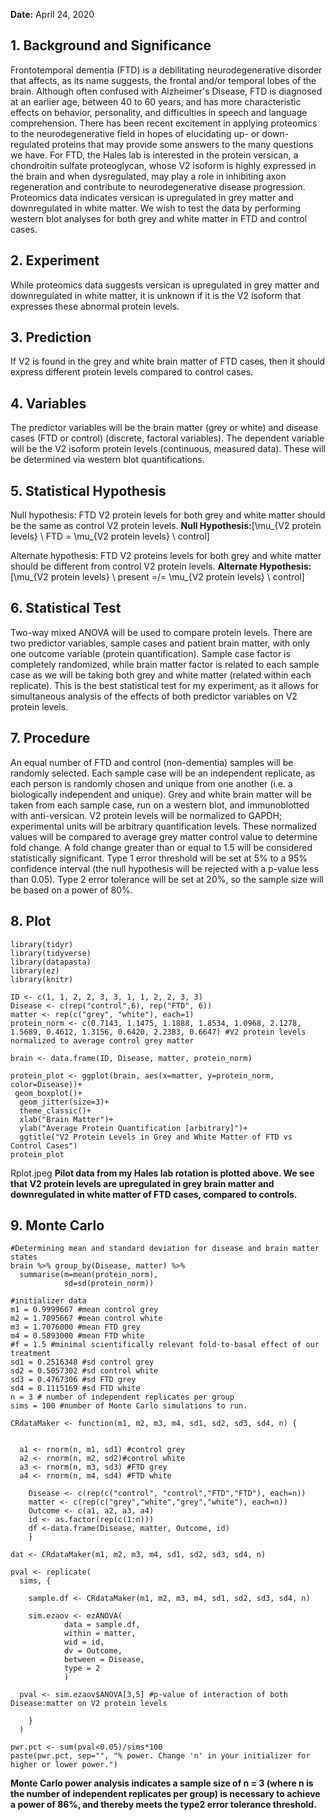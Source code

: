 **Date:** April 24, 2020

## 1. Background and Significance

Frontotemporal dementia (FTD) is a debilitating neurodegenerative disorder that affects, as its name suggests, the frontal and/or temporal lobes of the brain. Although often confused with Alzheimer's Disease, FTD is diagnosed at an earlier age, between 40 to 60 years, and has more characteristic effects on behavior, personality, and difficulties in speech and language comprehension. There has been recent excitement in applying proteomics to the neurodegenerative field in hopes of elucidating up- or down-regulated proteins that may provide some answers to the many questions we have. For FTD, the Hales lab is interested in the protein versican, a chondroitin sulfate proteoglycan, whose V2 isoform is highly expressed in the brain and when dysregulated, may play a role in inhibiting axon regeneration and contribute to neurodegenerative disease progression. Proteomics data indicates versican is upregulated in grey matter and downregulated in white matter. We wish to test the data by performing western blot analyses for both grey and white matter in FTD and control cases.

## 2. Experiment

While proteomics data suggests versican is upregulated in grey matter and downregulated in white matter, it is unknown if it is the V2 isoform that expresses these abnormal protein levels. 

## 3. Prediction

If V2 is found in the grey and white brain matter of FTD cases, then it should express different protein levels compared to control cases. 

## 4. Variables 

The predictor variables will be the brain matter (grey or white) and disease cases (FTD or control) (discrete, factoral variables). The dependent variable will be the V2 isoform protein levels (continuous, measured data). These will be determined via western blot quantifications.

## 5. Statistical Hypothesis 

Null hypothesis: FTD V2 protein levels for both grey and white matter should be the same as control V2 protein levels. **Null Hypothesis:**\[\mu_{V2 protein levels} \ FTD = \mu_{V2 protein levels} \ control\]

Alternate hypothesis: FTD V2 proteins levels for both grey and white matter should be different from control V2 protein levels. **Alternate Hypothesis:** \[\mu_{V2 protein levels} \ present =/= \mu_{V2 protein levels} \ control\]

## 6. Statistical Test

Two-way mixed ANOVA will be used to compare protein levels. There are two predictor variables, sample cases and patient brain matter, with only one outcome variable (protein quantification). Sample case factor is completely randomized, while brain matter factor is related to each sample case as we will be taking both grey and white matter (related within each replicate). This is the best statistical test for my experiment, as it allows for simultaneous analysis of the effects of both predictor variables on V2 protein levels. 

## 7. Procedure

An equal number of FTD and control (non-dementia) samples will be randomly selected. Each sample case will be an independent replicate, as each person is randomly chosen and unique from one another (i.e. a biologically independent and unique). Grey and white brain matter will be taken from each sample case, run on a western blot, and immunoblotted with anti-versican. V2 protein levels will be normalized to GAPDH; experimental units will be arbitrary quantification levels. These normalized values will be compared to average grey matter control value to determine fold change. A fold change greater than or equal to 1.5 will be considered statistically significant. Type 1 error threshold will be set at 5% to a 95% confidence interval (the null hypothesis will be rejected with a p-value less than 0.05). Type 2 error tolerance will be set at 20%, so the sample size will be based on a power of 80%. 

## 8. Plot

```{r}
library(tidyr)
library(tidyverse)
library(datapasta)
library(ez)
library(knitr)

ID <- c(1, 1, 2, 2, 3, 3, 1, 1, 2, 2, 3, 3)
Disease <- c(rep("control",6), rep("FTD", 6))
matter <- rep(c("grey", "white"), each=1)
protein_norm <- c(0.7143, 1.1475, 1.1888, 1.8534, 1.0968, 2.1278, 1.5689, 0.4612, 1.3156, 0.6420, 2.2383, 0.6647) #V2 protein levels normalized to average control grey matter

brain <- data.frame(ID, Disease, matter, protein_norm)

protein_plot <- ggplot(brain, aes(x=matter, y=protein_norm, color=Disease))+
 geom_boxplot()+
  geom_jitter(size=3)+
  theme_classic()+
  xlab("Brain Matter")+
  ylab("Average Protein Quantification [arbitrary]")+
  ggtitle("V2 Protein Levels in Grey and White Matter of FTD vs Control Cases")
protein_plot

```
Rplot.jpeg
**Pilot data from my Hales lab rotation is plotted above. We see that V2 protein levels are upregulated in grey brain matter and downregulated in white matter of FTD cases, compared to controls.**

## 9. Monte Carlo

```{r warning=FALSE}
#Determining mean and standard deviation for disease and brain matter states
brain %>% group_by(Disease, matter) %>% 
  summarise(m=mean(protein_norm),
            sd=sd(protein_norm))

#initializer data
m1 = 0.9999667 #mean control grey
m2 = 1.7095667 #mean control white	
m3 = 1.7076000 #mean FTD grey
m4 = 0.5893000 #mean FTD white
#f = 1.5 #minimal scientifically relevant fold-to-basal effect of our treatment
sd1 = 0.2516348 #sd control grey
sd2 = 0.5057302 #sd control white
sd3 = 0.4767306 #sd FTD grey
sd4 = 0.1115169 #sd FTD white
n = 3 # number of independent replicates per group
sims = 100 #number of Monte Carlo simulations to run. 

CRdataMaker <- function(m1, m2, m3, m4, sd1, sd2, sd3, sd4, n) { 
  
  
  a1 <- rnorm(n, m1, sd1) #control grey
  a2 <- rnorm(n, m2, sd2)#control white
  a3 <- rnorm(n, m3, sd3) #FTD grey
  a4 <- rnorm(n, m4, sd4) #FTD white
    
    Disease <- c(rep(c("control", "control","FTD","FTD"), each=n))
    matter <- c(rep(c("grey","white","grey","white"), each=n))
    Outcome <- c(a1, a2, a3, a4)
    id <- as.factor(rep(c(1:n)))
    df <-data.frame(Disease, matter, Outcome, id)
    }

dat <- CRdataMaker(m1, m2, m3, m4, sd1, sd2, sd3, sd4, n)

pval <- replicate(
  sims, {
 
    sample.df <- CRdataMaker(m1, m2, m3, m4, sd1, sd2, sd3, sd4, n)
    
    sim.ezaov <- ezANOVA(
            data = sample.df, 
            within = matter,
            wid = id,
            dv = Outcome,
            between = Disease,
            type = 2
            )
  
  pval <- sim.ezaov$ANOVA[3,5] #p-value of interaction of both Disease:matter on V2 protein levels
    
    }
  )

pwr.pct <- sum(pval<0.05)/sims*100
paste(pwr.pct, sep="", "% power. Change 'n' in your initializer for higher or lower power.")
```

**Monte Carlo power analysis indicates a sample size of n = 3 (where n is the number of independent replicates per group) is necessary to achieve a power of 86%, and thereby meets the type2 error tolerance threshold.**

